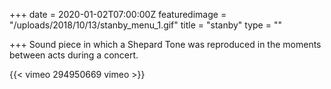 +++
date = 2020-01-02T07:00:00Z
featuredimage = "/uploads/2018/10/13/stanby_menu_1.gif"
title = "stanby"
type = ""

+++
Sound piece in which a Shepard Tone was reproduced in the moments between acts during a concert.

{{< vimeo 294950669 vimeo >}}
